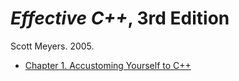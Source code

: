# *Effective C++*, 3rd Edition
Scott Meyers. 2005.

- [Chapter 1. Accustoming Yourself to C++](chapter-01.asciidoc)
